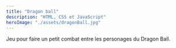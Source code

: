 ```yaml
---
title: "Dragon ball"
description: "HTML, CSS et JavaScript"
heroImage: "./assets/dragonBall.jpg"
---
```


Jeu pour faire un petit combat entre les personages du Dragon Ball.